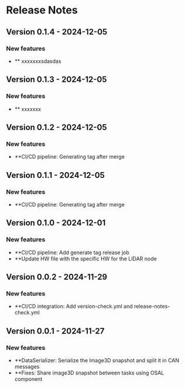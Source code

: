 # Release Notes

## Version 0.1.4 - 2024-12-05

###  New features
- ** xxxxxxxsdasdas

## Version 0.1.3 - 2024-12-05

###  New features
- ** xxxxxxx

## Version 0.1.2 - 2024-12-05

###  New features
- **CI/CD pipeline: Generating tag after merge

## Version 0.1.1 - 2024-12-05

###  New features
- **CI/CD pipeline: Generating tag after merge

## Version 0.1.0 - 2024-12-01

###  New features
- **CI/CD pipeline: Add generate tag release job
- **Update HW file with the specific HW for the LIDAR node

## Version 0.0.2 - 2024-11-29

###  New features
- **CI/CD integration: Add version-check.yml and release-notes-check.yml

## Version 0.0.1 - 2024-11-27

###  New features
- **DataSerializer: Serialize the Image3D snapshot and split it in CAN messages
- **Fixes: Share image3D snapshot between tasks using OSAL component


